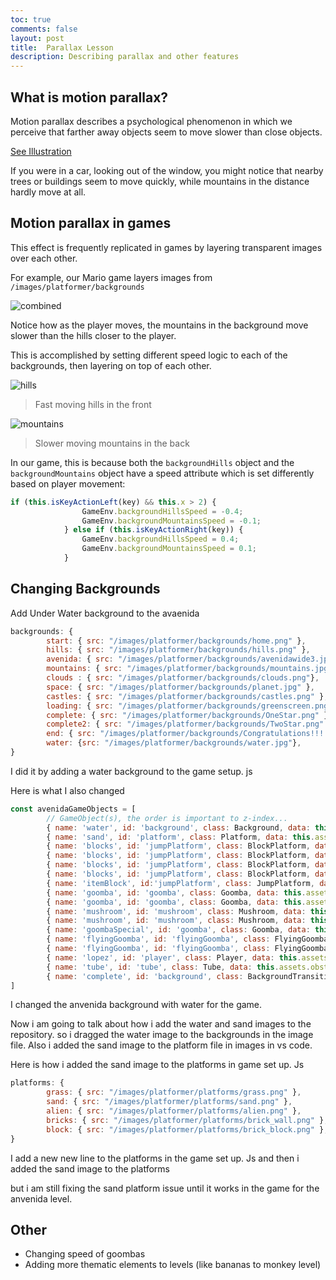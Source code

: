 ```yaml
---
toc: true
comments: false
layout: post
title:  Parallax Lesson
description: Describing parallax and other features
---
```


## What is motion parallax?

Motion parallax describes a psychological phenomenon in which we perceive that farther away objects seem to move slower than close objects.

[See Illustration](https://www.researchgate.net/publication/299401615/figure/fig2/AS:349707269361671@1460388118826/Motion-parallax-When-an-observer-passes-through-a-scene-when-driving-a-car-it-moves.png)

If you were in a car, looking out of the window, you might notice that nearby trees or buildings seem to move quickly, while mountains in the distance hardly move at all.

## Motion parallax in games

This effect is frequently replicated in games by layering transparent images over each other.

For example, our Mario game layers images from ``/images/platformer/backgrounds``

![combined](../../../images/lesson/combined.gif)

Notice how as the player moves, the mountains in the background move slower than the hills closer to the player.

This is accomplished by setting different speed logic to each of the backgrounds, then layering on top of each other.

![hills](../../../images/lesson/hills.gif)

> Fast moving hills in the front

![mountains](../../../images/lesson/mountains.gif)

> Slower moving mountains in the back

In our game, this is because both the ``backgroundHills`` object and the ``backgroundMountains`` object have a speed attribute which is set differently based on player movement:

```js
if (this.isKeyActionLeft(key) && this.x > 2) {
                GameEnv.backgroundHillsSpeed = -0.4;
                GameEnv.backgroundMountainsSpeed = -0.1;
            } else if (this.isKeyActionRight(key)) {
                GameEnv.backgroundHillsSpeed = 0.4;
                GameEnv.backgroundMountainsSpeed = 0.1;
            } 
```

## Changing Backgrounds

Add Under Water background to the avaenida
```js
backgrounds: {
        start: { src: "/images/platformer/backgrounds/home.png" },
        hills: { src: "/images/platformer/backgrounds/hills.png" },
        avenida: { src: "/images/platformer/backgrounds/avenidawide3.jpg" },
        mountains: { src: "/images/platformer/backgrounds/mountains.jpg" },
        clouds : { src: "/images/platformer/backgrounds/clouds.png"},
        space: { src: "/images/platformer/backgrounds/planet.jpg" },
        castles: { src: "/images/platformer/backgrounds/castles.png" },
        loading: { src: "/images/platformer/backgrounds/greenscreen.png" },
        complete: { src: "/images/platformer/backgrounds/OneStar.png" },
        complete2: { src: "/images/platformer/backgrounds/TwoStar.png" },
        end: { src: "/images/platformer/backgrounds/Congratulations!!!.png" },
        water: {src: "/images/platformer/backgrounds/water.jpg"},
}
```
I did it by adding a water background to the game setup. js

Here is what I also changed 
```js
const avenidaGameObjects = [
        // GameObject(s), the order is important to z-index...
        { name: 'water', id: 'background', class: Background, data: this.assets.backgrounds.water },
        { name: 'sand', id: 'platform', class: Platform, data: this.assets.platforms.sand },
        { name: 'blocks', id: 'jumpPlatform', class: BlockPlatform, data: this.assets.platforms.block, xPercentage: 0.2, yPercentage: 0.85 },
        { name: 'blocks', id: 'jumpPlatform', class: BlockPlatform, data: this.assets.platforms.block, xPercentage: 0.2368, yPercentage: 0.85 },
        { name: 'blocks', id: 'jumpPlatform', class: BlockPlatform, data: this.assets.platforms.block, xPercentage: 0.5, yPercentage: 0.85 },
        { name: 'blocks', id: 'jumpPlatform', class: BlockPlatform, data: this.assets.platforms.block, xPercentage: 0.5368, yPercentage: 0.85 },
        { name: 'itemBlock', id:'jumpPlatform', class: JumpPlatform, data: this.assets.platforms.itemBlock, xPercentage: 0.4, yPercentage: 0.65 },
        { name: 'goomba', id: 'goomba', class: Goomba, data: this.assets.enemies.goomba, xPercentage: 0.3, minPosition: 0.05},
        { name: 'goomba', id: 'goomba', class: Goomba, data: this.assets.enemies.goomba, xPercentage:  0.5, minPosition: 0.3 },
        { name: 'mushroom', id: 'mushroom', class: Mushroom, data: this.assets.enemies.mushroom, xPercentage: 0.09},
        { name: 'mushroom', id: 'mushroom', class: Mushroom, data: this.assets.enemies.mushroom, xPercentage: 0.49},
        { name: 'goombaSpecial', id: 'goomba', class: Goomba, data: this.assets.enemies.goomba, xPercentage:  0.75, minPosition: 0.5 }, //this special name is used for random event 2 to make sure that only one of the Goombas ends the random event
        { name: 'flyingGoomba', id: 'flyingGoomba', class: FlyingGoomba, data: this.assets.enemies.flyingGoomba, xPercentage:  0.5, minPosition:  0.05},
        { name: 'flyingGoomba', id: 'flyingGoomba', class: FlyingGoomba, data: this.assets.enemies.flyingGoomba, xPercentage:  0.9, minPosition: 0.5},
        { name: 'lopez', id: 'player', class: Player, data: this.assets.players.lopez },
        { name: 'tube', id: 'tube', class: Tube, data: this.assets.obstacles.tube },
        { name: 'complete', id: 'background', class: BackgroundTransitions,  data: this.assets.backgrounds.complete },
]
```

I changed the anvenida background with water for the game.

Now  i am going to talk about how i add the water and sand images to the repository. so i dragged the water image to the backgrounds in the image file.
Also i added the sand image to the platform file in images in vs code.

Here is how i added the sand image to the platforms in game set up. Js

```js
platforms: {
        grass: { src: "/images/platformer/platforms/grass.png" }, 
        sand: { src: "/images/platformer/platforms/sand.png" }, 
        alien: { src: "/images/platformer/platforms/alien.png" },
        bricks: { src: "/images/platformer/platforms/brick_wall.png" },
        block: { src: "/images/platformer/platforms/brick_block.png" }, //MAY need 3 new variables: sizeRatio, widthRatio, and heightRatio
}
```
I add a new new line to the platforms in the game set up. Js and then i added the sand image to the platforms 

but i am still fixing the sand platform issue until it works in the game for the anvenida level.

## Other

- Changing speed of goombas
- Adding more thematic elements to levels (like bananas to monkey level)